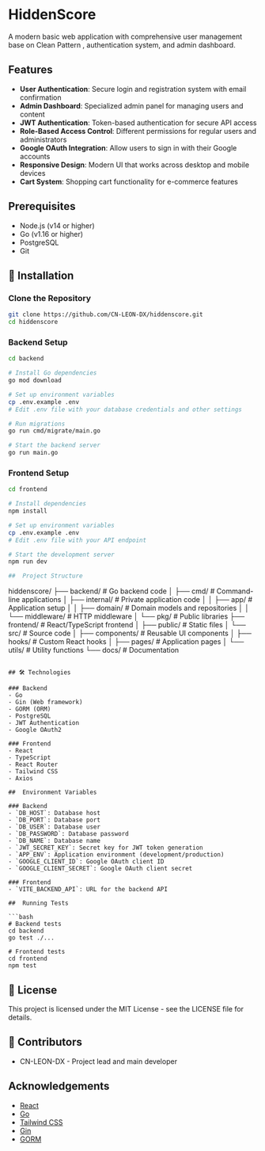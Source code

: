 # HiddenScore

A modern basic web application with comprehensive user management base on Clean Pattern
, authentication system, and admin dashboard.

## Features

- **User Authentication**: Secure login and registration system with email confirmation
- **Admin Dashboard**: Specialized admin panel for managing users and content
- **JWT Authentication**: Token-based authentication for secure API access
- **Role-Based Access Control**: Different permissions for regular users and administrators
- **Google OAuth Integration**: Allow users to sign in with their Google accounts
- **Responsive Design**: Modern UI that works across desktop and mobile devices
- **Cart System**: Shopping cart functionality for e-commerce features

##  Prerequisites

- Node.js (v14 or higher)
- Go (v1.16 or higher)
- PostgreSQL
- Git

## 🔧 Installation

### Clone the Repository

```bash
git clone https://github.com/CN-LEON-DX/hiddenscore.git
cd hiddenscore
```

### Backend Setup

```bash
cd backend

# Install Go dependencies
go mod download

# Set up environment variables
cp .env.example .env
# Edit .env file with your database credentials and other settings

# Run migrations
go run cmd/migrate/main.go

# Start the backend server
go run main.go
```

### Frontend Setup

```bash
cd frontend

# Install dependencies
npm install

# Set up environment variables
cp .env.example .env
# Edit .env file with your API endpoint

# Start the development server
npm run dev

##  Project Structure

```
hiddenscore/
├── backend/              # Go backend code
│   ├── cmd/              # Command-line applications
│   ├── internal/         # Private application code
│   │   ├── app/          # Application setup
│   │   ├── domain/       # Domain models and repositories
│   │   └── middleware/   # HTTP middleware
│   └── pkg/              # Public libraries
├── frontend/             # React/TypeScript frontend
│   ├── public/           # Static files
│   └── src/              # Source code
│       ├── components/   # Reusable UI components
│       ├── hooks/        # Custom React hooks
│       ├── pages/        # Application pages
│       └── utils/        # Utility functions
└── docs/                 # Documentation
```

## 🛠️ Technologies

### Backend
- Go
- Gin (Web framework)
- GORM (ORM)
- PostgreSQL
- JWT Authentication
- Google OAuth2

### Frontend
- React
- TypeScript
- React Router
- Tailwind CSS
- Axios

##  Environment Variables

### Backend
- `DB_HOST`: Database host
- `DB_PORT`: Database port
- `DB_USER`: Database user
- `DB_PASSWORD`: Database password
- `DB_NAME`: Database name
- `JWT_SECRET_KEY`: Secret key for JWT token generation
- `APP_ENV`: Application environment (development/production)
- `GOOGLE_CLIENT_ID`: Google OAuth client ID
- `GOOGLE_CLIENT_SECRET`: Google OAuth client secret

### Frontend
- `VITE_BACKEND_API`: URL for the backend API

##  Running Tests

```bash
# Backend tests
cd backend
go test ./...

# Frontend tests
cd frontend
npm test
```

## 📄 License

This project is licensed under the MIT License - see the LICENSE file for details.

## 👥 Contributors

- CN-LEON-DX - Project lead and main developer

## Acknowledgements

- [React](https://reactjs.org/)
- [Go](https://golang.org/)
- [Tailwind CSS](https://tailwindcss.com/)
- [Gin](https://github.com/gin-gonic/gin)
- [GORM](https://gorm.io/) 